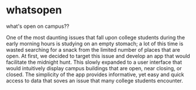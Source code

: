 # whatsopen

what's open on campus??

One of the most daunting issues that fall upon college students during the early morning hours is studying on an empty stomach; a lot of this time is wasted searching for a snack from the limited number of places that are open. At first, we decided to target this issue and develop an app that would facilitate the midnight hunt. This slowly expanded to a user interface that would intuitively display campus buildings that are open, near closing, or closed. The simplicity of the app provides informative, yet easy and quick access to data that soves an issue that many college students encounter.
